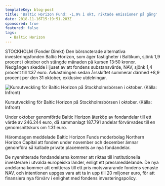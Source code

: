 ```yaml
---
templateKey: blog-post
title: 'Baltic Horizon Fund: -1,9% i okt, riktade emissioner på gång'
date: 2018-11-16T15:19:51.283Z
sponsored: true
featured: false
tags:
  - Baltic Horizon
---
```

STOCKHOLM (Fonder Direkt) Den börsnoterade alternativa investeringsfonden Baltic Horizon, som äger fastigheter i Baltikum, sjönk 1,9 procent i oktober och stängde månaden på kursen 13:50 kronor. Nedgången skedde i ljuset av att fondens substansvärde, NAV, sjönk 1,4 procent till 1:37 euro. Avkastningen sedan årsskiftet summerar därmed +8,9 procent per den 31 oktober, exklusive utdelningar.

![Kursutveckling för Baltic Horizon på Stockholmsbörsen i oktober. (Källa: Infront)](/img/69.png)

<span class="image-caption">Kursutveckling för Baltic Horizon på Stockholmsbörsen i oktober. (Källa: Infront)</span>

Under oktober genomförde Baltic Horizon återköp av fondandelar till ett värde av 246.244 euro, då sammanlagt 187.791 andelar förvärvades till en genomsnittskurs om 1:31 euro.

Häromdagen meddelade Baltic Horizon Funds moderbolag Northern Horizon Capital att fonden under november och december ämnar genomföra så kallade private placements av nya fondandelar.

De nyemitterade fondandelarna kommer att riktas till institutionella investerare i utvalda europeiska länder, enligt ett pressmeddelande. De nya andelarna kommer att emitteras till ett pris motsvararande fondens senaste NAV, och intentionen uppges vara att ta in upp till 20 miljoner euro, för att finansiera nya förvärv i enlighet med fondens investeringspolicy.
